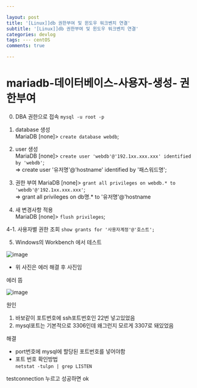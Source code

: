```yaml
---

layout: post
title: '[Linux]]db 권한부여 및 윈도우 워크벤치 연결'
subtitle: '[Linux]]db 권한부여 및 윈도우 워크벤치 연결'
categories: devlog
tags: --- centOS
comments: true

---
```


# mariadb-데이터베이스-사용자-생성- 권한부여

0. DBA 권한으로 접속
`mysql -u root -p`

1. database 생성  
MariaDB [none]> `create database webdb`;  

2. user 생성  
MariaDB [none]> `create user 'webdb'@'192.1xx.xxx.xxx' identified by 'webdb'`;    
=> create user '유저명'@'hostname' identified by '패스워드명';  

3. 권한 부여
MariaDB [none]> `grant all privileges on webdb.* to 'webdb'@'192.1xx.xxx.xxx'`;  
=> grant all privileges on db명.* to '유저명'@'hostname  

4. 새 변경사항 적용  
MariaDB [none]> `flush privileges`;  

4-1. 사용자별 권한 조회
`show grants for '사용자계정'@'호스트';`

5. Windows의 Workbench 에서 테스트 

![image](https://user-images.githubusercontent.com/60701130/155357161-5007593a-4c9d-43ca-b90b-367060d9ff58.png)
- 위 사진은 에러 해결 후 사진임


에러 뜸

![image](https://user-images.githubusercontent.com/60701130/155358262-34f63c9e-4841-442f-a62d-e3173a63f4e8.png)

원인
1. 바보같이 포트번호에 ssh포트번호인 22번 넣고있었음
2. mysql포트는 기본적으로 3306인데 왜그런지 모르게 3307로 돼있었음

해결  
-  port번호에 mysql에 할당된 포트번호를 넣어야함   
- 포트 번호 확인방법  
    `netstat -tulpn | grep LISTEN`

testconnection 누르고 성공하면 ok

